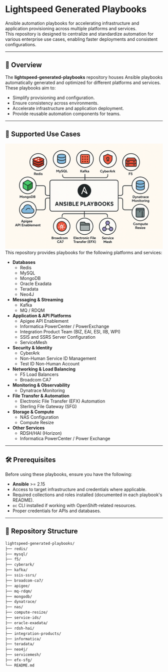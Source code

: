 # Lightspeed Generated Playbooks

Ansible automation playbooks for accelerating infrastructure and application provisioning across multiple platforms and services.  
This repository is designed to centralize and standardize automation for various enterprise use cases, enabling faster deployments and consistent configurations.

---

## 📌 Overview

The **lightspeed-generated-playbooks** repository houses Ansible playbooks automatically generated and optimized for different platforms and services. These playbooks aim to:

- Simplify provisioning and configuration.
- Ensure consistency across environments.
- Accelerate infrastructure and application deployment.
- Provide reusable automation components for teams.

---

## 🚀 Supported Use Cases
![Ansible Lightspeed Playbooks](files/graphic.png)
This repository provides playbooks for the following platforms and services:

- **Databases**
  - Redis
  - MySQL
  - MongoDB
  - Oracle Exadata
  - Teradata
  - Neo4J
- **Messaging & Streaming**
  - Kafka
  - MQ / RDQM
- **Application & API Platforms**
  - Apigee API Enablement
  - Informatica PowerCenter / PowerExchange
  - Integration Product Team (BIZ, EAI, ESI, IIB, WPI)
  - SSIS and SSRS Server Configuration
  - ServiceMesh
- **Security & Identity**
  - CyberArk
  - Non-Human Service ID Management
  - Test ID Non-Human Account
- **Networking & Load Balancing**
  - F5 Load Balancers
  - Broadcom CA7
- **Monitoring & Observability**
  - Dynatrace Monitoring
- **File Transfer & Automation**
  - Electronic File Transfer (EFX) Automation
  - Sterling File Gateway (SFG)
- **Storage & Compute**
  - NAS Configuration
  - Compute Resize
- **Other Services**
  - RDSH/HAI (Horizon)
  - Informatica PowerCenter / Power Exchange

---

## 🛠️ Prerequisites

Before using these playbooks, ensure you have the following:

- **Ansible** >= 2.15  
- Access to target infrastructure and credentials where applicable.
- Required collections and roles installed (documented in each playbook's README).
- `oc` CLI installed if working with OpenShift-related resources.
- Proper credentials for APIs and databases.

---

## 📂 Repository Structure

```bash
lightspeed-generated-playbooks/
├── redis/
├── mysql/
├── f5/
├── cyberark/
├── kafka/
├── ssis-ssrs/
├── broadcom-ca7/
├── apigee/
├── mq-rdqm/
├── mongodb/
├── dynatrace/
├── nas/
├── compute-resize/
├── service-ids/
├── oracle-exadata/
├── rdsh-hai/
├── integration-products/
├── informatica/
├── teradata/
├── neo4j/
├── servicemesh/
├── efx-sfg/
└── README.md
